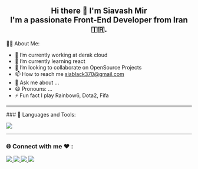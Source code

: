  <h2 align="center"> Hi there 👋 I'm Siavash Mir <br>
     I'm a passionate Front-End Developer from Iran 🇮🇷.
 </h2>


🙋‍♂️ About Me:

- 🔭 I’m currently working at derak cloud
- 🌱 I’m currently learning react
- 👯 I’m looking to collaborate on OpenSource Projects
- 📫 How to reach me siablack370@gmail.com
- 💬 Ask me about ...
- 😄 Pronouns: ...
- ⚡ Fun fact I play Rainbow6, Dota2, Fifa

  
<hr class="solid">
### 🚀 Languages and Tools:
<p align="start">
  <a href="https://skillicons.dev">
    <img  src="https://skillicons.dev/icons?i=js,ts,vue,html,css,cpp,py,figma,git,docker,github,gitlab,jest,mongodb,mysql,postman&perline=8"/>
  </a>
</p>
<hr class="solid">
<!-- https://skillicons.dev/icons?i=js,ts,vue,html,css,cpp,py,figma,git,docker,github,gitlab,jest,mongodb,mysql,postman -->

### 🌐 Connect with me ❤ :

<p align="start">
  <a href="[https://www.linkedin.com/mynetwork/](https://www.linkedin.com/in/siavash-miralikhani-a4940b243/)">
    <img src="https://skillicons.dev/icons?i=linkedin" />
  </a>
  <a href="[https://www.linkedin.com/mynetwork/](https://www.linkedin.com/in/siavash-miralikhani-a4940b243/)">
    <img src="https://skillicons.dev/icons?i=instagram" />
  </a>
  <a href="[https://www.linkedin.com/mynetwork/](https://www.linkedin.com/in/siavash-miralikhani-a4940b243/)">
    <img src="https://skillicons.dev/icons?i=twitter" />
  </a>
    <a href="[https://www.linkedin.com/mynetwork/](https://www.linkedin.com/in/siavash-miralikhani-a4940b243/)">
    <img src="https://skillicons.dev/icons?i=discord" />
  </a>
</p>













